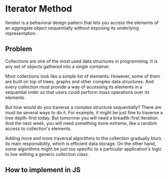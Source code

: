 # Iterator Method

Iterator is a behavioral design pattern that lets you access the elements of an aggregate object sequentially without exposing its underlying representation.


## Problem

Collections are one of the most used data structures in programming. It is any set of objects gathered into a single container.

Most collections look like a simple list of elements. However, some of them are built on top of trees, graphs and other complex data structures. And every collection must provide a way of accessing its elements in a sequential order so that users could perform mass operations over its elements.

But how would do you traverse a complex structure sequentially? There are must be several ways to do it. For example, it might be just fine to traverse a tree depth-first today. But tomorrow you will need a breadth-first iteration. And the next week, you will need something more extreme, like a random access to collection's elements.

Adding more and more traversal algorithms to the collection gradually blurs its main responsibility, which is efficient data storage. On the other hand, some algorithms might be just too specific to a particular application's logic to live withing a generic collection class.

## How to implement in JS

```js
 
```
